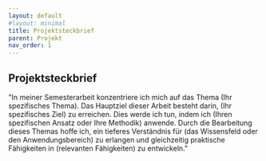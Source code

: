 ```yaml
---
layout: default
#layout: minimal
title: Projektsteckbrief
parent: Projekt
nav_order: 1
---
```


## Projektsteckbrief

"In meiner Semesterarbeit konzentriere ich mich auf das Thema (Ihr spezifisches Thema). Das Hauptziel dieser Arbeit besteht darin, (Ihr spezifisches Ziel) zu erreichen. Dies werde ich tun, indem ich (Ihren spezifischen Ansatz oder Ihre Methodik) anwende. Durch die Bearbeitung dieses Themas hoffe ich, ein tieferes Verständnis für (das Wissensfeld oder den Anwendungsbereich) zu erlangen und gleichzeitig praktische Fähigkeiten in (relevanten Fähigkeiten) zu entwickeln."

